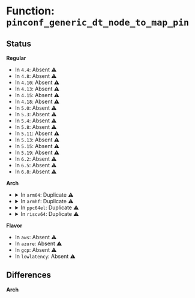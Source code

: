 # Function: <code>pinconf_generic_dt_node_to_map_pin</code>

## Status
<b>Regular</b>
<ul>
<li>
In <code>4.4</code>: Absent ⚠️
</li>
<li>
In <code>4.8</code>: Absent ⚠️
</li>
<li>
In <code>4.10</code>: Absent ⚠️
</li>
<li>
In <code>4.13</code>: Absent ⚠️
</li>
<li>
In <code>4.15</code>: Absent ⚠️
</li>
<li>
In <code>4.18</code>: Absent ⚠️
</li>
<li>
In <code>5.0</code>: Absent ⚠️
</li>
<li>
In <code>5.3</code>: Absent ⚠️
</li>
<li>
In <code>5.4</code>: Absent ⚠️
</li>
<li>
In <code>5.8</code>: Absent ⚠️
</li>
<li>
In <code>5.11</code>: Absent ⚠️
</li>
<li>
In <code>5.13</code>: Absent ⚠️
</li>
<li>
In <code>5.15</code>: Absent ⚠️
</li>
<li>
In <code>5.19</code>: Absent ⚠️
</li>
<li>
In <code>6.2</code>: Absent ⚠️
</li>
<li>
In <code>6.5</code>: Absent ⚠️
</li>
<li>
In <code>6.8</code>: Absent ⚠️
</li>
</ul>
<b>Arch</b>
<ul>
<li>
<details>
<summary>In <code>arm64</code>: Duplicate ⚠️</summary>

```c
int pinconf_generic_dt_node_to_map_pin(struct pinctrl_dev *pctldev, struct device_node *np_config, struct pinctrl_map **map, unsigned int *num_maps);
```

**Collision:** Static Duplication

**Inline:** No

**Transformation:** False

**Instances:**

```
In drivers/pinctrl/pinctrl-as3722.c (ffff8000106925f8)
Location: include/linux/pinctrl/pinconf-generic.h:202
Inline: False
```
```
In drivers/pinctrl/pinctrl-palmas.c (ffff800010697088)
Location: include/linux/pinctrl/pinconf-generic.h:202
Inline: False
```
```
In drivers/pinctrl/pinctrl-sx150x.c (ffff80001069e538)
Location: include/linux/pinctrl/pinconf-generic.h:202
Inline: False
```
```
In drivers/pinctrl/pinctrl-ocelot.c (ffff80001069f898)
Location: include/linux/pinctrl/pinconf-generic.h:202
Inline: False
```
```
In drivers/pinctrl/bcm/pinctrl-iproc-gpio.c (ffff8000106a4958)
Location: include/linux/pinctrl/pinconf-generic.h:202
Inline: False
```
```
In drivers/pinctrl/bcm/pinctrl-ns2-mux.c (ffff8000106a6520)
Location: include/linux/pinctrl/pinconf-generic.h:202
Inline: False
```
**Symbols:**

```
ffff8000106925f8-ffff800010692610: pinconf_generic_dt_node_to_map_pin (STB_LOCAL)
ffff800010697088-ffff8000106970a0: pinconf_generic_dt_node_to_map_pin (STB_LOCAL)
ffff80001069e538-ffff80001069e550: pinconf_generic_dt_node_to_map_pin (STB_LOCAL)
ffff80001069f898-ffff80001069f8b0: pinconf_generic_dt_node_to_map_pin (STB_LOCAL)
ffff8000106a4958-ffff8000106a4970: pinconf_generic_dt_node_to_map_pin (STB_LOCAL)
ffff8000106a6520-ffff8000106a6538: pinconf_generic_dt_node_to_map_pin (STB_LOCAL)
```
</details>
</li>
<li>
<details>
<summary>In <code>armhf</code>: Duplicate ⚠️</summary>

```c
int pinconf_generic_dt_node_to_map_pin(struct pinctrl_dev *pctldev, struct device_node *np_config, struct pinctrl_map **map, unsigned int *num_maps);
```

**Collision:** Static Duplication

**Inline:** No

**Transformation:** False

**Instances:**

```
In drivers/pinctrl/pinctrl-as3722.c (c083401c)
Location: include/linux/pinctrl/pinconf-generic.h:202
Inline: False
```
```
In drivers/pinctrl/pinctrl-palmas.c (c0837354)
Location: include/linux/pinctrl/pinconf-generic.h:202
Inline: False
```
```
In drivers/pinctrl/pinctrl-sx150x.c (c08417b0)
Location: include/linux/pinctrl/pinconf-generic.h:202
Inline: False
```
```
In drivers/pinctrl/pinctrl-ocelot.c (c08444c8)
Location: include/linux/pinctrl/pinconf-generic.h:202
Inline: False
```
```
In drivers/soc/tegra/pmc.c (c093b3b8)
Location: include/linux/pinctrl/pinconf-generic.h:202
Inline: False
```
```
In drivers/rtc/rtc-omap.c (c0b8c600)
Location: include/linux/pinctrl/pinconf-generic.h:202
Inline: False
```
**Symbols:**

```
c083401c-c0834040: pinconf_generic_dt_node_to_map_pin (STB_LOCAL)
c0837354-c0837378: pinconf_generic_dt_node_to_map_pin (STB_LOCAL)
c08417b0-c08417d4: pinconf_generic_dt_node_to_map_pin (STB_LOCAL)
c08444c8-c08444ec: pinconf_generic_dt_node_to_map_pin (STB_LOCAL)
c093b3b8-c093b3dc: pinconf_generic_dt_node_to_map_pin (STB_LOCAL)
c0b8c600-c0b8c624: pinconf_generic_dt_node_to_map_pin (STB_LOCAL)
```
</details>
</li>
<li>
<details>
<summary>In <code>ppc64el</code>: Duplicate ⚠️</summary>

```c
int pinconf_generic_dt_node_to_map_pin(struct pinctrl_dev *pctldev, struct device_node *np_config, struct pinctrl_map **map, unsigned int *num_maps);
```

**Collision:** Static Duplication

**Inline:** No

**Transformation:** False

**Instances:**

```
In drivers/pinctrl/pinctrl-as3722.c (c00000000082ecc0)
Location: include/linux/pinctrl/pinconf-generic.h:202
Inline: False
```
```
In drivers/pinctrl/pinctrl-palmas.c (c000000000832210)
Location: include/linux/pinctrl/pinconf-generic.h:202
Inline: False
```
```
In drivers/pinctrl/pinctrl-sx150x.c (c000000000837170)
Location: include/linux/pinctrl/pinconf-generic.h:202
Inline: False
```
```
In drivers/pinctrl/pinctrl-ocelot.c (c000000000837f80)
Location: include/linux/pinctrl/pinconf-generic.h:202
Inline: False
```
**Symbols:**

```
c00000000082ecc0-c00000000082ecf0: pinconf_generic_dt_node_to_map_pin (STB_LOCAL)
c000000000832210-c000000000832240: pinconf_generic_dt_node_to_map_pin (STB_LOCAL)
c000000000837170-c0000000008371a0: pinconf_generic_dt_node_to_map_pin (STB_LOCAL)
c000000000837f80-c000000000837fb0: pinconf_generic_dt_node_to_map_pin (STB_LOCAL)
```
</details>
</li>
<li>
<details>
<summary>In <code>riscv64</code>: Duplicate ⚠️</summary>

```c
int pinconf_generic_dt_node_to_map_pin(struct pinctrl_dev *pctldev, struct device_node *np_config, struct pinctrl_map **map, unsigned int *num_maps);
```

**Collision:** Static Duplication

**Inline:** No

**Transformation:** False

**Instances:**

```
In drivers/pinctrl/pinctrl-as3722.c (ffffffe00049db16)
Location: include/linux/pinctrl/pinconf-generic.h:202
Inline: False
```
```
In drivers/pinctrl/pinctrl-palmas.c (ffffffe00049fa34)
Location: include/linux/pinctrl/pinconf-generic.h:202
Inline: False
```
```
In drivers/pinctrl/pinctrl-sx150x.c (ffffffe0004a2bf2)
Location: include/linux/pinctrl/pinconf-generic.h:202
Inline: False
```
```
In drivers/pinctrl/pinctrl-ocelot.c (ffffffe0004a355e)
Location: include/linux/pinctrl/pinconf-generic.h:202
Inline: False
```
**Symbols:**

```
ffffffe00049db16-ffffffe00049db30: pinconf_generic_dt_node_to_map_pin (STB_LOCAL)
ffffffe00049fa34-ffffffe00049fa4e: pinconf_generic_dt_node_to_map_pin (STB_LOCAL)
ffffffe0004a2bf2-ffffffe0004a2c0c: pinconf_generic_dt_node_to_map_pin (STB_LOCAL)
ffffffe0004a355e-ffffffe0004a3578: pinconf_generic_dt_node_to_map_pin (STB_LOCAL)
```
</details>
</li>
</ul>
<b>Flavor</b>
<ul>
<li>
In <code>aws</code>: Absent ⚠️
</li>
<li>
In <code>azure</code>: Absent ⚠️
</li>
<li>
In <code>gcp</code>: Absent ⚠️
</li>
<li>
In <code>lowlatency</code>: Absent ⚠️
</li>
</ul>

## Differences
<b>Arch</b>
<ul>
</ul>

